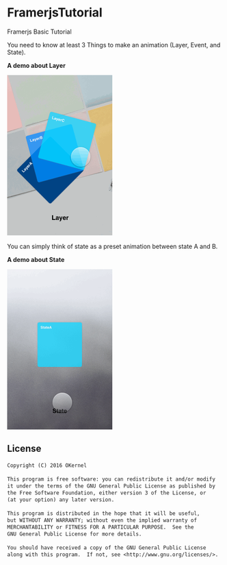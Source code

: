 # FramerjsTutorial
Framerjs Basic Tutorial

You need to know at least 3 Things to make an animation (Layer, Event, and State). 

**A demo about Layer**

![layer](https://github.com/okernel/FramerjsTutorial/raw/master/image_source/layerdemo-01.gif)

You can simply think of state as a preset animation between state A and B.

**A demo about State**

![layer](https://github.com/okernel/FramerjsTutorial/raw/master/image_source/statedemo-01.gif)


License
-------
    Copyright (C) 2016 OKernel

    This program is free software: you can redistribute it and/or modify
    it under the terms of the GNU General Public License as published by
    the Free Software Foundation, either version 3 of the License, or
    (at your option) any later version.

    This program is distributed in the hope that it will be useful,
    but WITHOUT ANY WARRANTY; without even the implied warranty of
    MERCHANTABILITY or FITNESS FOR A PARTICULAR PURPOSE.  See the
    GNU General Public License for more details.

    You should have received a copy of the GNU General Public License
    along with this program.  If not, see <http://www.gnu.org/licenses/>.